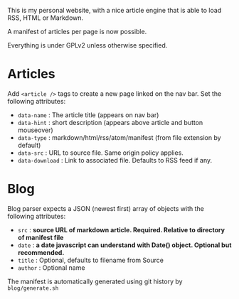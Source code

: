 This is my personal website, with a nice article engine that is able to load
RSS, HTML or Markdown. 

A manifest of articles per page is now possible.

Everything is under GPLv2 unless otherwise specified.


# Articles

Add `<article />` tags to create a new page linked on the nav bar. Set the following attributes:

  * `data-name`     : The article title (appears on nav bar)
  * `data-hint`     : short description (appears above article and button mouseover)
  * `data-type`     : markdown/html/rss/atom/manifest (from file extension by default)
  * `data-src`      : URL to source file. Same origin policy applies.
  * `data-download` : Link to associated file. Defaults to RSS feed if any.

# Blog

Blog parser expects a JSON (newest first) array of objects with the following attributes:

  * `src`    : **source URL of markdown article. Required. Relative to directory of manifest file**
  * `date`   : **a date javascript can understand with Date() object. Optional but recommended.**
  * `title`  : Optional, defaults to filename from Source
  * `author` : Optional name

The manifest is automatically generated using git history by `blog/generate.sh`

